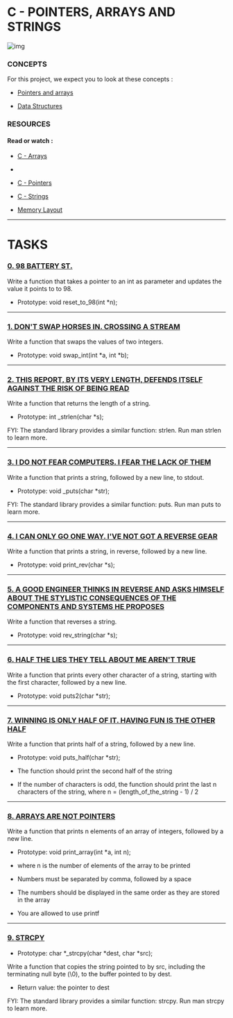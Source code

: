 # C - POINTERS, ARRAYS AND STRINGS

![img](https://s3.amazonaws.com/intranet-projects-files/holbertonschool-low_level_programming/216/IMG_2410.JPG)

### CONCEPTS

For this project, we expect you to look at these concepts :

- [Pointers and arrays](https://intranet.hbtn.io/concepts/888)

- [Data Structures](https://intranet.hbtn.io/concepts/889)

### RESOURCES

#### Read or watch :

- [C - Arrays](https://intranet.hbtn.io/rltoken/1PQnbj1BHB7w_mKhxhMWdg)
- 
- [C - Pointers](https://intranet.hbtn.io/rltoken/G2_eTEuCaSAXfKYuEteXfQ)

- [C - Strings](https://intranet.hbtn.io/rltoken/N7AFmcH2JyKF35ly2RH1Uw)

- [Memory Layout](https://intranet.hbtn.io/rltoken/6MlL0ucmD6kNwXANZFZJEg)

----------------------------

# TASKS

### [0. 98 BATTERY ST.](https://github.com/MathieuMorel62/holbertonschool-low_level_programming/blob/master/pointers_arrays_strings/0-reset_to_98.c)

Write a function that takes a pointer to an int as parameter and updates the value it points to to 98.

  - Prototype: void reset_to_98(int *n);

----------------------------------

### [1. DON'T SWAP HORSES IN. CROSSING A STREAM](https://github.com/MathieuMorel62/holbertonschool-low_level_programming/blob/master/pointers_arrays_strings/1-swap.c)

Write a function that swaps the values of two integers.

  - Prototype: void swap_int(int *a, int *b);

----------------------------

### [2. THIS REPORT, BY ITS VERY LENGTH, DEFENDS ITSELF AGAINST THE RISK OF BEING READ](https://github.com/MathieuMorel62/holbertonschool-low_level_programming/blob/master/pointers_arrays_strings/2-strlen.c)

Write a function that returns the length of a string.

  - Prototype: int _strlen(char *s);

FYI: The standard library provides a similar function: strlen. Run man strlen to learn more.

----------------------

### [3. I DO NOT FEAR COMPUTERS. I FEAR THE LACK OF THEM](https://github.com/MathieuMorel62/holbertonschool-low_level_programming/blob/master/pointers_arrays_strings/3-puts.c)

Write a function that prints a string, followed by a new line, to stdout.

  - Prototype: void _puts(char *str);

FYI: The standard library provides a similar function: puts. Run man puts to learn more.

-----------------------------

### [4. I CAN ONLY GO ONE WAY. I'VE NOT GOT A REVERSE GEAR](https://github.com/MathieuMorel62/holbertonschool-low_level_programming/blob/master/pointers_arrays_strings/4-print_rev.c)

Write a function that prints a string, in reverse, followed by a new line.

  - Prototype: void print_rev(char *s);

----------------------------

### [5. A GOOD ENGINEER THINKS IN REVERSE AND ASKS HIMSELF ABOUT THE STYLISTIC CONSEQUENCES OF THE COMPONENTS AND SYSTEMS HE PROPOSES](https://github.com/MathieuMorel62/holbertonschool-low_level_programming/blob/master/pointers_arrays_strings/5-rev_string.c)

Write a function that reverses a string.

 - Prototype: void rev_string(char *s);

--------------------------------------

### [6. HALF THE LIES THEY TELL ABOUT ME AREN'T TRUE](https://github.com/MathieuMorel62/holbertonschool-low_level_programming/blob/master/pointers_arrays_strings/6-puts2.c)

Write a function that prints every other character of a string, starting with the first character, followed by a new line.

 - Prototype: void puts2(char *str);

--------------------------------

### [7. WINNING IS ONLY HALF OF IT. HAVING FUN IS THE OTHER HALF](https://github.com/MathieuMorel62/holbertonschool-low_level_programming/blob/master/pointers_arrays_strings/7-puts_half.c)

Write a function that prints half of a string, followed by a new line.

 - Prototype: void puts_half(char *str);

 - The function should print the second half of the string

 - If the number of characters is odd, the function should print the last n characters of the string, where n = (length_of_the_string - 1) / 2

------------------------------------------

### [8. ARRAYS ARE NOT POINTERS](https://github.com/MathieuMorel62/holbertonschool-low_level_programming/blob/master/pointers_arrays_strings/8-print_array.c)

Write a function that prints n elements of an array of integers, followed by a new line.

 - Prototype: void print_array(int *a, int n);

 - where n is the number of elements of the array to be printed

 - Numbers must be separated by comma, followed by a space

 - The numbers should be displayed in the same order as they are stored in the array

 - You are allowed to use printf

-----------------------------------

### [9. STRCPY](https://github.com/MathieuMorel62/holbertonschool-low_level_programming/blob/master/pointers_arrays_strings/9-strcpy.c)

 - Prototype: char *_strcpy(char *dest, char *src);

Write a function that copies the string pointed to by src, including the terminating null byte (\0), to the buffer pointed to by dest.

 - Return value: the pointer to dest

FYI: The standard library provides a similar function: strcpy. Run man strcpy to learn more.

